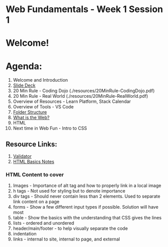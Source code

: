 # Web Fundamentals - Week 1 Session 1

# Welcome!

# Agenda:
1. Welcome and Introduction
2. [Slide Deck](https://docs.google.com/presentation/d/1LZwnugenI0bYNHtFnx8Vir9dLy8joL-sTJWUdKyFMYU/edit#slide=id.p)
3. 20 Min Rule - Coding Dojo (./resources/20MinRule-CodingDojo.pdf)
4. 20 Min Rule - Real World (./resources/20MinRule-RealWorld.pdf)
5. Overview of Resources - Learn Platform, Stack Calendar
6. Overview of Tools - VS Code
7. [Folder Structure](./resources/folders.md)
8. [What is the Web?](./resources/whatIsTheWeb.md)
9. HTML
10. Next time in Web Fun - Intro to CSS

## Resource Links:
1. [Validator](https://validator.w3.org/)
2. [HTML Basics Notes](https://hackmd.io/jfSKROWmT9G5iOKf0AA0JA)

### HTML Content to cover
1. Images - Importance of alt tag and how to properly link in a local image
2. h tags - Not used for styling but to denote importance
3. div tags - Should never contain less than 2 elements.  Used to separate link content on a page
4. forms - Show a few different input types if possible.  Solution will have most
5. table - Show the basics with the understanding that CSS gives the lines
6. lists - ordered and unordered
7. header/main/footer - to help visually separate the code
8. indentation
9. links - internal to site, internal to page, and external


